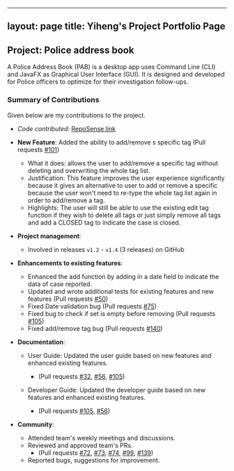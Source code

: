 
---
layout: page
title: Yiheng's Project Portfolio Page
---

## Project: Police address book

A Police Address Book (PAB) is a desktop app uses Command Line (CLI) and JavaFX as Graphical User Interface (GUI).
It is designed and developed for Police officers to optimize for their investigation follow-ups. 

### Summary of Contributions
Given below are my contributions to the project.

* *Code contributed*: [RepoSense link](https://nus-tic4002-ay2021s2.github.io/tp-dashboard/?search=&sort=groupTitle&sortWithin=title&timeframe=commit&mergegroup=&groupSelect=groupByRepos&breakdown=true&checkedFileTypes=docs&since=&tabOpen=true&tabType=authorship&tabAuthor=linqing42&tabRepo=AY2021S2-TIC4002-F18-1%2Ftp2%5Bmaster%5D&authorshipIsMergeGroup=false&authorshipFileTypes=docs)

* **New Feature**: Added the ability to add/remove s specific tag (Pull requests [\#101](https://github.com/AY2021S2-TIC4002-F18-1/tp2/pull/101))
  * What it does: allows the user to add/remove a specific tag without deleting and overwriting the whole tag list.  
  * Justification: This feature improves the user experience significantly because it gives an alternative to user to add or remove a specific because the user won't need to re-type the whole tag list again in order to add/remove a tag.  
  * Highlights: The user will still be able to use the existing edit tag function if they wish to delete all tags or just simply remove all tags and add a CLOSED tag to indicate the case is closed.


* **Project management**:
  * Involved in releases `v1.2` - `v1.4` (3 releases) on GitHub

* **Enhancements to existing features**:
  * Enhanced the add function by adding in a date field to indicate the data of case reported.
   * Updated and wrote additional tests for existing features and new features (Pull requests [\#50](https://github.com/AY2021S2-TIC4002-F18-1/tp2/pull/50/files/a4259fa796bf14a28eaa2855b4380226a38a7d90))
   * Fixed Date validation bug (Pull requests [\#75](https://github.com/AY2021S2-TIC4002-F18-1/tp2/pull/75))
   * Fixed bug to check if set<Tag> is empty before removing (Pull requests [\#105](https://github.com/AY2021S2-TIC4002-F18-1/tp2/pull/140/files/300a8d2a3285602a576a329ca4fcf294309b0527))
   * Fixed add/remove tag bug (Pull requests [\#140](https://github.com/AY2021S2-TIC4002-F18-1/tp2/pull/105/commits/97e2cb505ce307f68cd6a1784dce03b435dab16b))
   
* **Documentation**:
  * User Guide: Updated the user guide based on new features and enhanced existing features.
    * (Pull requests [\#32](https://github.com/AY2021S2-TIC4002-F18-1/tp2/pull/32/commits/9f7726fcda8941a744f4a1d30eb7b22c419bfa8e), [\#56](https://github.com/AY2021S2-TIC4002-F18-1/tp2/pull/56/commits/e41d9064af9fcedf3b23db0340cfe0a4f5d2f67a), [\#105](https://github.com/AY2021S2-TIC4002-F18-1/tp2/pull/75/commits/0e49537cb32e08b0cf923f229bcf9259902774b8))
  

  * Developer Guide: Updated the developer guide based on new features and enhanced existing features.
    * (Pull requests [\#105](https://github.com/AY2021S2-TIC4002-F18-1/tp2/pull/105/files/97e2cb505ce307f68cd6a1784dce03b435dab16b), [\#56](https://github.com/AY2021S2-TIC4002-F18-1/tp2/pull/56/commits/e41d9064af9fcedf3b23db0340cfe0a4f5d2f67a))

* **Community**:
  * Attended team's weekly meetings and discussions. 
  * Reviewed and approved team's PRs.
    * (Pull requests [\#72](https://github.com/AY2021S2-TIC4002-F18-1/tp2/pull/72), [\#73](https://github.com/AY2021S2-TIC4002-F18-1/tp2/pull/73), [\#74](https://github.com/AY2021S2-TIC4002-F18-1/tp2/pull/74), [\#99](https://github.com/AY2021S2-TIC4002-F18-1/tp2/pull/99), [\#139](https://github.com/AY2021S2-TIC4002-F18-1/tp2/pull/139))
  * Reported bugs, suggestions for improvement.




